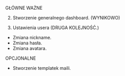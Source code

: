 GŁÓWNE WAŻNE

2. Stworzenie generalnego dashboard. (WYNIKOWO)

3. Ustawienia usera (DRUGA KOLEJNOŚĆ.)

- Zmiana nickname.
- Zmiana hasła.
- Zmiana avatara.

OPCJONALNE

- Stworzenie templatek maili.
